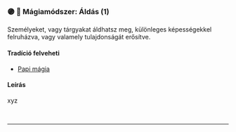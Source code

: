 ### 🟣 💫 Mágiamódszer: Áldás (1)

Személyeket, vagy tárgyakat áldhatsz meg, különleges képességekkel felruházva, vagy valamely tulajdonságát erősítve.

#### Tradíció felveheti

- [Papi mágia](../100_papimagia.md)

#### Leírás

xyz

<br />

---
